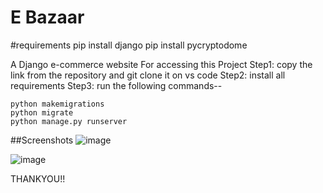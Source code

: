 # E Bazaar
#requirements
pip install django
pip install pycryptodome




A Django  e-commerce website
For accessing this Project 
Step1: copy the link from the repository and git clone it on vs code
Step2: install all requirements
Step3: run the following commands--


    python makemigrations
    python migrate
    python manage.py runserver
##Screenshots
![image](https://github.com/riya29d/EBazaar/assets/91420087/b40bdf24-8f5b-4ec5-81fa-e6af492383ef)

![image](https://github.com/riya29d/EBazaar/assets/91420087/80375576-afd6-464b-80b0-177c2a70368c)





THANKYOU!!
    
